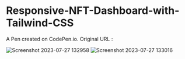 # Responsive-NFT-Dashboard-with-Tailwind-CSS
A Pen created on CodePen.io. Original URL :



![Screenshot 2023-07-27 132958](https://github.com/kunal7216/Responsive-NFT-Dashboard-with-Tailwind-CSS/assets/112888767/9cf9fe04-b343-4733-93f8-922b7730da0b)
![Screenshot 2023-07-27 133016](https://github.com/kunal7216/Responsive-NFT-Dashboard-with-Tailwind-CSS/assets/112888767/33fd674b-fd4a-4a78-b7da-87a9b9fb235f)

